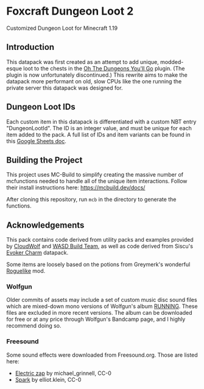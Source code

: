 # Foxcraft Dungeon Loot 2
Customized Dungeon Loot for Minecraft 1.19

## Introduction
This datapack was first created as an attempt to add unique, modded-esque loot to the chests in the [Oh The Dungeons You'll Go](https://www.spigotmc.org/resources/delete.76437/) plugin.
(The plugin is now unfortunately discontinued.)
This rewrite aims to make the datapack more performant on old, slow CPUs like the one running the private server this datapack was designed for.

## Dungeon Loot IDs
Each custom item in this datapack is differentiated with a custom NBT entry "DungeonLootId".
The ID is an integer value, and must be unique for each item added to the pack.
A full list of IDs and item variants can be found in this [Google Sheets doc](https://docs.google.com/spreadsheets/d/1D1TzzwDPTOE9j0DODrGn77efJVp3Yn1HTM-r4AIuPHE/edit?usp=sharing).

## Building the Project
This project uses MC-Build to simplify creating the massive number of mcfunctions needed to handle all of the unique item interactions.
Follow their install instructions here: https://mcbuild.dev/docs/

After cloning this repository, run `mcb` in the directory to generate the functions.

## Acknowledgements
This pack contains code derived from utility packs and examples provided by [CloudWolf](https://www.youtube.com/c/CloudWolfMinecraft) and [WASD Build Team](https://www.youtube.com/c/WASDBuildTeam), as well as code derived from Siscu's [Evoker Charm](https://www.planetminecraft.com/data-pack/evoker-charm-functions-datapack/download/file/14409645/) datapack.

Some items are loosely based on the potions from Greymerk's wonderful [Roguelike](https://github.com/Greymerk/minecraft-roguelike) mod.

### Wolfgun
Older commits of assets may include a set of custom music disc sound files which are mixed-down mono versions of Wolfgun's album [RUNNING](https://wolfgun.bandcamp.com/album/running). These files are excluded in more recent versions. The album can be downloaded for free or at any price through Wolfgun's Bandcamp page, and I highly recommend doing so.

### Freesound
Some sound effects were downloaded from Freesound.org. Those are listed here:
 - [Electric zap](https://freesound.org/people/michael_grinnell/sounds/512471/) by michael_grinnell, CC-0
 - [Spark](https://freesound.org/people/elliott.klein/sounds/189630/) by elliot.klein, CC-0
